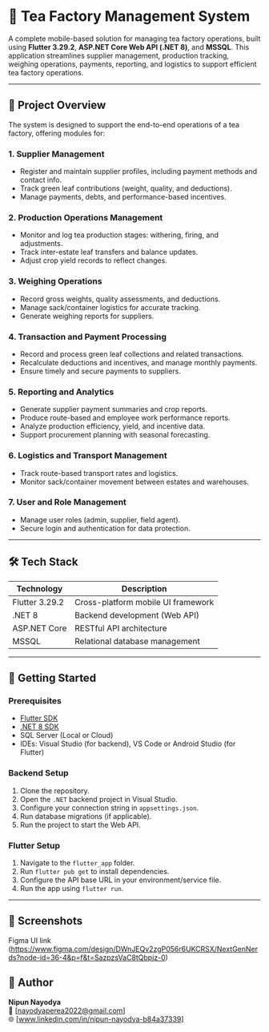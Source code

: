 # 🍃 Tea Factory Management System

A complete mobile-based solution for managing tea factory operations, built using **Flutter 3.29.2**, **ASP.NET Core Web API (.NET 8)**, and **MSSQL**. This application streamlines supplier management, production tracking, weighing operations, payments, reporting, and logistics to support efficient tea factory operations.

---

## 📱 Project Overview

The system is designed to support the end-to-end operations of a tea factory, offering modules for:

### 1. Supplier Management
- Register and maintain supplier profiles, including payment methods and contact info.
- Track green leaf contributions (weight, quality, and deductions).
- Manage payments, debts, and performance-based incentives.

### 2. Production Operations Management
- Monitor and log tea production stages: withering, firing, and adjustments.
- Track inter-estate leaf transfers and balance updates.
- Adjust crop yield records to reflect changes.

### 3. Weighing Operations
- Record gross weights, quality assessments, and deductions.
- Manage sack/container logistics for accurate tracking.
- Generate weighing reports for suppliers.

### 4. Transaction and Payment Processing
- Record and process green leaf collections and related transactions.
- Recalculate deductions and incentives, and manage monthly payments.
- Ensure timely and secure payments to suppliers.

### 5. Reporting and Analytics
- Generate supplier payment summaries and crop reports.
- Produce route-based and employee work performance reports.
- Analyze production efficiency, yield, and incentive data.
- Support procurement planning with seasonal forecasting.

### 6. Logistics and Transport Management
- Track route-based transport rates and logistics.
- Monitor sack/container movement between estates and warehouses.

### 7. User and Role Management
- Manage user roles (admin, supplier, field agent).
- Secure login and authentication for data protection.

---

## 🛠️ Tech Stack

| Technology     | Description                         |
|----------------|-------------------------------------|
| Flutter 3.29.2 | Cross-platform mobile UI framework  |
| .NET 8         | Backend development (Web API)       |
| ASP.NET Core   | RESTful API architecture            |
| MSSQL          | Relational database management      |

---

## 🚀 Getting Started

### Prerequisites
- [Flutter SDK](https://docs.flutter.dev/get-started/install)
- [.NET 8 SDK](https://dotnet.microsoft.com/en-us/download/dotnet/8.0)
- SQL Server (Local or Cloud)
- IDEs: Visual Studio (for backend), VS Code or Android Studio (for Flutter)

### Backend Setup
1. Clone the repository.
2. Open the `.NET` backend project in Visual Studio.
3. Configure your connection string in `appsettings.json`.
4. Run database migrations (if applicable).
5. Run the project to start the Web API.

### Flutter Setup
1. Navigate to the `flutter_app` folder.
2. Run `flutter pub get` to install dependencies.
3. Configure the API base URL in your environment/service file.
4. Run the app using `flutter run`.

---

## 📸 Screenshots
Figma UI link (https://www.figma.com/design/DWnJEQv2zgP056r6UKCRSX/NextGenNerds?node-id=36-4&p=f&t=SazpzsVaC8tQbpjz-0)



## 👤 Author

**Nipun Nayodya**  
📧 [nayodyaperea2022@gmail.com]  
🌐 [www.linkedin.com/in/nipun-nayodya-b84a37339]

